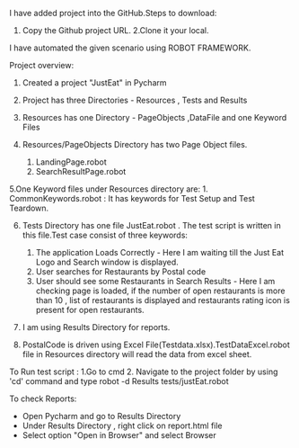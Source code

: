 I have added project into the GitHub.Steps to download:
1. Copy the Github project URL.
2.Clone it your local.

I have automated the given scenario using ROBOT FRAMEWORK.

Project overview:
 1. Created a project "JustEat" in Pycharm 

 2. Project has three Directories - Resources , Tests and Results

 3. Resources has one Directory - PageObjects ,DataFile and one Keyword Files

 4. Resources/PageObjects Directory has two Page Object files.
    1. LandingPage.robot 
    2. SearchResultPage.robot 

 5.One Keyword files under Resources directory are:
     1. CommonKeywords.robot : It has keywords for Test Setup and Test Teardown.

 6. Tests Directory has one file JustEat.robot . The test script is written in this file.Test case consist of three keywords:
    1. The application Loads Correctly - Here I am waiting till the Just Eat Logo and Search window is displayed.
    2. User searches for Restaurants by Postal code 
    3. User should see some Restaurants in Search Results - 
	Here I am checking page is loaded, if the number of open restaurants is more than 10 , list of restaurants is displayed and restaurants rating icon  is present for open restaurants.

 7. I am using Results Directory for reports.

 8. PostalCode is driven using Excel File(Testdata.xlsx).TestDataExcel.robot file in Resources directory will read the data from excel sheet.

To Run test script :
1.Go to cmd
2. Navigate to the project folder by using 'cd' command and type robot -d Results tests/justEat.robot

To check Reports:
- Open Pycharm and go to Results Directory
- Under Results Directory , right click on report.html file
- Select option "Open in Browser" and select Browser


